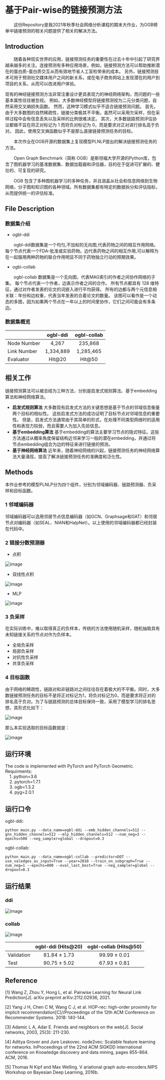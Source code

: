 # 基于Pair-wise的链接预测方法

&emsp;&emsp;这份Repository是我2021年秋季社会网络分析课程的期末大作业，为OGB榜单中链接预测的相关问题提供了相关的解决方法。

## Introduction

&emsp;&emsp;随着各种现实世界的应用，链接预测任务的重要性在过去十年中引起了研究界越来越多的关注。连接预测有多种应用场景，例如，链接预测方法可以帮助推断潜在的蛋白质-蛋白质交互从而有效地节省人工盲检带来的成本。 另外，链接预测技术可用于预测社交媒体用户之间的新关系，或在电子商务网站上发现潜在的用户到项目的关系，从而可以改进用户体验。

​        现有的神经链接预测方法非常注重设计更具表现力的神经网络架构，而问题的一些基本属性往往被忽视。 例如，大多数神经模型将链接预测视为二元分类问题，自然采用交叉熵损失函数。 然而，这种学习模式似乎不适合链接预测问题。 首先，由于大多数图的自然稀疏性，链接分类极其不平衡。虽然可以采用欠采样，但在采样过程中会有信息丢失以及采样的比例很难决定。 其次，大多数链路预测评估协议都做不旨在将正对标记为 1 而将负对标记为 0，而是要求对正对进行排名高于负对。 因此，使用交叉熵函数似乎不是那么直接链接预测任务的目标。

&emsp;&emsp;本次作业在OGB开源的数据集上复现模型PLNLP提出的解决链接预测任务的方法。

&emsp;&emsp;Open Graph Benchmark（简称 OGB）是斯坦福大学开源的Python库，包含了图机器学习的基准数据集、数据加载器和评估器，目的在于促进可扩展的、健壮的、可复现的研究。

&emsp;&emsp;OGB 包含了多种图机器学习的多种任务，并且涵盖从社会和信息网络到生物网络，分子图和知识图的各种领域。所有数据集都有特定的数据拆分和评估指标，从而提供统一的评估标准。

## File Description

### 数据集介绍

- ogbl-ddi

&emsp;&emsp;ogbl-ddi数据集是一个均匀,不加权的无向图,代表药物之间的相互作用网络。每个节点代表一个FDA-批准或实验药物。边代表药物之间的相互作用,可以解释为在一起服用两种药物的联合作用明显不同于药物独立行动的预期效果。

- ogbi-collab

&emsp;&emsp;ogbl-collab 数据集是一个无向图，代表MAG索引的作者之间协作网络的子集。 每个节点代表一个作者，边表示作者之间的合作。 所有节点都具有 128 维特征，通过对作者发表的论文的词嵌入进行平均获得。 所有的边都与两个元信息相关联：年份和边权重，代表当年发表的合着论文的数量。 该图可以看作是一个动态的多图，因为如果两个节点在一年以上的时间里协作，它们之间可能会有多条边。

### 数据集概览

|             | ogbl-ddi  | ogbl-collab |
| ----------- | :-------: | :---------: |
| Node Number |   4,267   |   235,868   |
| Link Number | 1,334,889 |  1,285,465  |
| Evaluator   |  Hit@20   |   Hit@50    |

## 相关工作

链接预测算法可以被总结为三种方法，分别是启发式规则算法、基于embedding算法和神经网络算法。

- **启发式规则算法**
  大多数现有启发式方法的关键思想是基于节点的邻域信息衡量两个目标的相似性。 这些启发式方法的成功证明了目标节点对邻域信息的重要性。 但是，启发式方法通常由于其简单的形式，在处理不同类型网络时的适用性和表现力较弱，而且需要人为加入先验信息。 
- **基于embedding算法**
  基于embedding的算法主要学习节点的隐式特征。这些方法通过从概率角度保留结构近邻来学习一般的潜在embedding，并通过将节点embedding组合为边的特征来进行链接的预测。 
- **基于神经网络算法**
  近年来，随着神经网络的兴起，链接预测任务的神经网络算法大量涌现，提高了解决链接预测任务的准确度和泛化性。

## Methods

本作业参考的模型PLNLP分为四个组件，分别为邻域编码器、链路预测器、负采样和目标函数。

### 1 邻域编码器

邻域编码器可以选用邻居节点信息编码器（如GCN、Graphsage和GAT）和邻居节点对编码器（如SEAL、NIAN和HalpNet）。以上使用的邻域编码器都已经封装在代码中。

### 2 链接分数预测器

- 点积

 ![image](https://user-images.githubusercontent.com/62380677/147214099-d3167a3c-d670-4a19-a95f-17deea1a29b8.png)

- 双线性点积

 ![image](https://user-images.githubusercontent.com/62380677/147214131-a55db04d-6048-48e1-8346-46c7a66f0579.png)

- MLP

 ![image](https://user-images.githubusercontent.com/62380677/147214164-b426d007-cc68-4fb9-9e85-2750c39258e5.png)

### 3 负采样

在实际训练中，难以取得真正的负样本，传统的方法使用随机采样，随机抽取具有未知链接关系的节点对作为负样本。

- 全局负采样
- 局部负采样
- 对抗性负采样
- 共享负采样

### 4 目标函数

由于网络的稀疏性，链路对和非链路对之间往往存在着极大的不平衡。同时，大多数链接预测任务的目标不是将正对标记为1，将负对标记为0，而是要求将正对的排名高于负对。为了与链路预测的总体目标保持一致，采用了模型学习的排名思想，其形式化如下：

![image](https://user-images.githubusercontent.com/62380677/147214369-9fbea229-969a-4cf3-9c74-4cfdcd8c0732.png)


那么本实验选取的目标函数就是：

![image](https://user-images.githubusercontent.com/62380677/147214397-dfb76b04-8b92-4f2c-b69f-0a5aba23b4a6.png)

## 运行环境

The code is implemented with PyTorch and PyTorch Geometric. Requirments:  
&emsp;1. python=3.6  
&emsp;2. pytorch=1.7.1  
&emsp;3. ogb=1.3.2  
&emsp;4. pyg=2.0.1


## 运行口令

ogbl-ddi:  

    python main.py --data_name=ogbl-ddi --emb_hidden_channels=512 --gnn_hidden_channels=512 --mlp_hidden_channels=512 --num_neg=3 --epochs=500 --neg_sampler=global --dropout=0.3 

ogbl-collab: 

    python main.py --data_name=ogbl-collab --predictor=DOT --use_valedges_as_input=True --year=2010 --train_on_subgraph=True --num_neg=1 --epochs=800 --eval_last_best=True --neg_sampler=global --dropout=0.3

## 运行结果

### ddi

![image](https://user-images.githubusercontent.com/62380677/147214600-15cd810b-b107-4b32-8133-90b89eceb176.png)

### collab

![image](https://user-images.githubusercontent.com/62380677/147214697-2cf3b08c-d883-477e-a0f9-b0f1d80dd9cb.png)



|            | ogbl-ddi (Hits@20) | ogbl-collab (Hits@50) |
| ---------- | :----------------: | :-------------------: |
| Validation |    81.84 ± 1.73    |     99.99 ± 0.01      |
| Test       |    90.75 ± 5.02    |     67.93 ± 0.81      |



## Reference

[1] Wang Z, Zhou Y, Hong L, et al. Pairwise Learning for Neural Link Prediction[J]. arXiv preprint arXiv:2112.02936, 2021.

[2] Yang J H, Chen C M, Wang C J, et al. HOP-rec: high-order proximity for implicit recommendation[C]//Proceedings of the 12th ACM Conference on Recommender Systems. 2018: 140-144.

[3] Adamic L A, Adar E. Friends and neighbors on the web[J]. Social networks, 2003, 25(3): 211-230.

[4] Aditya Grover and Jure Leskovec. node2vec: Scalable feature learning for networks. InProceedings of the 22nd ACM SIGKDD international conference on Knowledge discovery and data mining,
pages 855–864. ACM, 2016.

[5] Thomas N Kipf and Max Welling. V ariational graph auto-encoders.NIPS Workshop on Bayesian
Deep Learning, 2016b.
